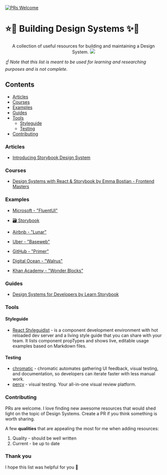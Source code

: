 [![PRs Welcome](https://img.shields.io/badge/PRs-welcome-brightgreen.svg?style=flat-square)](http://makeapullrequest.com)

# ⭐🦄 Building Design Systems ✨🌈

<p align="center">
 A collection of useful resources for building and maintaining a Design System.
    <img src="https://cdn.dribbble.com/users/1790221/screenshots/6209514/design_system_for_bank_2x.png" />
</p>

_☝ Note that this list is meant to be used for learning and researching purposes and is not complete._

## Contents

- [Articles](#articles)
- [Courses](#courses)
- [Examples](#examples)
- [Guides](#guides)
- [Tools](#tools)
  - [Styleguide](#styleguide)
  - [Testing](#testing)
- [Contributing](#contributing)

### Articles

- [Introducing Storybook Design System](https://medium.com/storybookjs/introducing-storybook-design-system-23fd9b1ac3c0)

### Courses

- [Design Systems with React & Storybook by Emma Bostian - Frontend Masters](https://frontendmasters.com/courses/design-systems/)

### Examples

- [Microsoft - "FluentUI"](https://developer.microsoft.com/en-us/fluentui/#/controls/web)

- [🗃 Storybook](https://github.com/storybookjs/design-system)

- [Airbnb - "Lunar"](https://github.com/airbnb/lunar)

- [Uber - "Baseweb"](https://github.com/uber/baseweb)

- [GitHub - "Primer"](https://primer.style/css/)

- [Digital Ocean - "Walrus"](https://www.digitalocean.com/blog/introducing-walrus-digitaloceans-reimagined-design)
- [Khan Academy - "Wonder Blocks"](https://khan.github.io/wonder-blocks/)

### Guides

- [Design Systems for Developers by Learn Storybook](https://www.learnstorybook.com/design-systems-for-developers/)

### Tools

#### Styleguide

- [React Styleguidist](https://github.com/styleguidist/react-styleguidist) - is a component development environment with hot reloaded dev server and a living style guide that you can share with your team. It lists component propTypes and shows live, editable usage examples based on Markdown files.

#### Testing

- [chromatic](https://www.chromatic.com/) - chromatic automates gathering UI feedback, visual testing, and documentation, so developers can iterate faster with less manual work.
- [percy](https://percy.io/) - visual testing. Your all-in-one visual review platform.

### Contributing

PRs are welcome. I love finding new awesome resources that would shed light on the topic of Design Systems. Create a PR if you think something is worth sharing.

A few **qualities** that are appealing the most for me when adding resources:

1. Quality - should be well written
2. Current - be up to date

### Thank you

I hope this list was helpful for you 🖤

